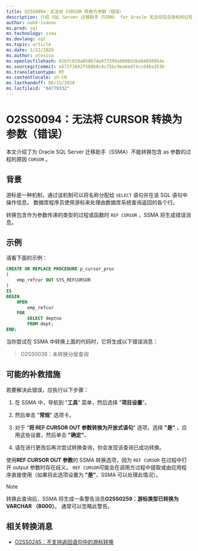 ```yaml
---
title: O2SS0094：无法将 CURSOR 转换为参数（错误）
description: 介绍 SQL Server 迁移助手（SSMA） for Oracle 无法将包含游标的过程转换为参数的原因。
author: nahk-ivanov
ms.prod: sql
ms.technology: ssma
ms.devlang: sql
ms.topic: article
ms.date: 1/22/2020
ms.author: alexiva
ms.openlocfilehash: 61bfc029a058674e077599a8008d1be04850954e
ms.sourcegitcommit: e572f1642f588b8c4c75bc9ea6adf4ccd48a353b
ms.translationtype: MT
ms.contentlocale: zh-CN
ms.lasthandoff: 06/15/2020
ms.locfileid: "84779332"
---
```

# <a name="o2ss0094-unable-to-convert-cursor-as-parameter-error"></a>O2SS0094：无法将 CURSOR 转换为参数（错误）

本文介绍了为 Oracle SQL Server 迁移助手（SSMA）不能转换包含 as 参数的过程的原因 `CURSOR` 。

## <a name="background"></a>背景

游标是一种机制，通过该机制可以将名称分配给 `SELECT` 语句并在该 SQL 语句中操作信息。 数据库程序员使用游标来处理由数据库系统查询返回的各个行。

转换包含作为参数传递的类型的过程或函数时 `REF CURSOR` ，SSMA 将生成错误消息。

## <a name="example"></a>示例

请看下面的示例：

```sql
CREATE OR REPLACE PROCEDURE p_cursor_proc
(
    emp_refcur OUT SYS_REFCURSOR
)
IS
BEGIN
    OPEN
        emp_refcur
    FOR
        SELECT deptno
        FROM dept;
END;
```

当你尝试在 SSMA 中转换上面的代码时，它将生成以下错误消息：

> O2SS0038：未转换分层查询

## <a name="possible-remedies"></a>可能的补救措施

若要解决此错误，应执行以下步骤：

1. 在 SSMA 中，导航到 "**工具**" 菜单，然后选择 "**项目设置**"。

2. 然后单击 "**常规**" 选项卡。

3. 对于 "**将 REF CURSOR OUT 参数转换为开放式语句**" 选项，选择 **"是"** ，应用这些设置，然后单击 **"确定"**。

4. 请在进行更改后再次尝试转换查询，你会发现该查询已成功转换。

使用**REF CURSOR OUT 参数**的 SSMA 转换选项，因为 `REF CURSOR` 在过程中打开 output 参数时存在歧义。 `REF CURSOR`可能会在调用方过程中提取或由应用程序直接使用（如果将此选项设置为 **"是"**，SSMA 可以处理此情况）。

> [!NOTE]
> 转换此查询后，SSMA 将生成一条警告消息**O2SS0259：游标类型已转换为 VARCHAR （8000）**。 通常可以忽略此警告。

## <a name="related-conversion-messages"></a>相关转换消息

* [O2SS0245：不支持返回语句中的游标转换](o2ss0245.md)
